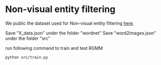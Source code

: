 # Non-visual entity filtering

We public the dataset used for Non-visual entity filtering [here](https://drive.google.com/drive/folders/1LACxKVVI8oxza88csyaT4BtCyO7aGLei?usp=share_link). 

Save "X_data.json" under the folder "wordnet"
Save "word2images.json" under the folder "src"

run following command to train and test RGMM
```
python src/train.py
```